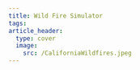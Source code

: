```yaml
---
title: Wild Fire Simulator
tags: 
article_header:
  type: cover
  image:
    src: /CaliforniaWildfires.jpeg
---
```


<!--more-->
